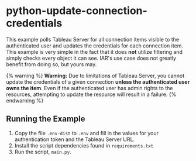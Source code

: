 # python-update-connection-credentials

This example polls Tableau Server for all connection items visible to the authenticated user and updates the credentials for each connection item. This example is very simple in the fact that it does **not** utilize filtering and simply checks every object it can see. IAR's use case does not greatly benefit from doing so, but yours may.

{% warning %}
**Warning:** Due to limitations of Tableau Server, you cannot update the credentials of a given connection **unless the authenticated user owns the item**. Even if the authenticated user has admin rights to the resources, attempting to update the resource will result in a failure.
{% endwarning %}

## Running the Example

1. Copy the file `.env-dist` to `.env` and fill in the values for your authentication token and the Tableau Server URL.
2. Install the script dependencies found in `requirements.txt`
3. Run the script, `main.py`.